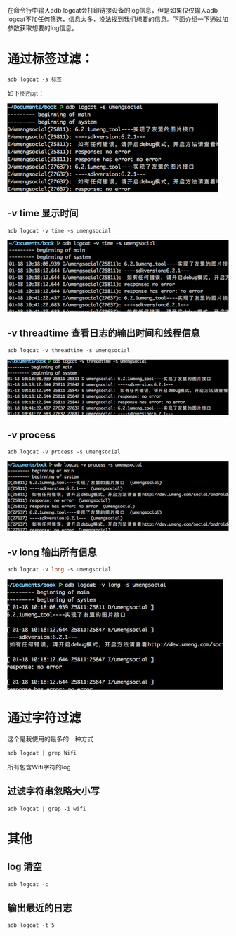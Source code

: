 在命令行中输入adb logcat会打印链接设备的log信息，但是如果仅仅输入adb logcat不加任何筛选，信息太多，没法找到我们想要的信息。下面介绍一下通过加参数获取想要的log信息。

# 通过标签过滤：

```undefined
adb logcat -s 标签
```

如下图所示：

![img](img/1483670-d3b79ca9f6a5ae9e.png)

## -v time 显示时间

```undefined
adb logcat -v time -s umengsocial
```

![img](img/1483670-104577cd00354d7d.png)

## -v threadtime 查看日志的输出时间和线程信息

```undefined
adb logcat -v threadtime -s umengsocial
```

![img](img/1483670-a4f110d162f1face.png)

## -v process

```undefined
adb logcat -v process -s umengsocial
```

![img](img/1483670-bef5db77cbf9a2ba.png)

## -v long 输出所有信息

```cpp
adb logcat -v long -s umengsocial
```

![img](img/1483670-911811dea8d5a8b6.png)

# 通过字符过滤

这个是我使用的最多的一种方式

```undefined
adb logcat | grep Wifi
```

所有包含Wifi字符的log

## 过滤字符串忽略大小写

```undefined
adb logcat | grep -i wifi
```

# 其他

## log 清空

```swift
adb logcat -c
```

## 输出最近的日志

```undefined
adb logcat -t 5
```

